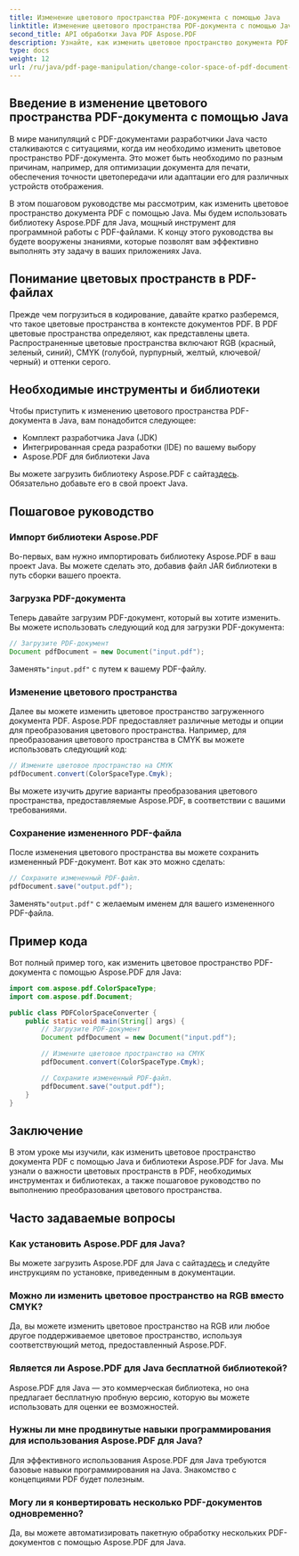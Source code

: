 ```yaml
---
title: Изменение цветового пространства PDF-документа с помощью Java
linktitle: Изменение цветового пространства PDF-документа с помощью Java
second_title: API обработки Java PDF Aspose.PDF
description: Узнайте, как изменить цветовое пространство документа PDF с помощью Java. Пошаговое руководство с примерами кода. Оптимизируйте свои файлы PDF для печати и отображения.
type: docs
weight: 12
url: /ru/java/pdf-page-manipulation/change-color-space-of-pdf-document-using-java/
---
```


## Введение в изменение цветового пространства PDF-документа с помощью Java

В мире манипуляций с PDF-документами разработчики Java часто сталкиваются с ситуациями, когда им необходимо изменить цветовое пространство PDF-документа. Это может быть необходимо по разным причинам, например, для оптимизации документа для печати, обеспечения точности цветопередачи или адаптации его для различных устройств отображения.

В этом пошаговом руководстве мы рассмотрим, как изменить цветовое пространство документа PDF с помощью Java. Мы будем использовать библиотеку Aspose.PDF для Java, мощный инструмент для программной работы с PDF-файлами. К концу этого руководства вы будете вооружены знаниями, которые позволят вам эффективно выполнять эту задачу в ваших приложениях Java.

## Понимание цветовых пространств в PDF-файлах

Прежде чем погрузиться в кодирование, давайте кратко разберемся, что такое цветовые пространства в контексте документов PDF. В PDF цветовые пространства определяют, как представлены цвета. Распространенные цветовые пространства включают RGB (красный, зеленый, синий), CMYK (голубой, пурпурный, желтый, ключевой/черный) и оттенки серого.

## Необходимые инструменты и библиотеки

Чтобы приступить к изменению цветового пространства PDF-документа в Java, вам понадобится следующее:

- Комплект разработчика Java (JDK)
- Интегрированная среда разработки (IDE) по вашему выбору
- Aspose.PDF для библиотеки Java

 Вы можете загрузить библиотеку Aspose.PDF с сайта[здесь](https://releases.aspose.com/pdf/java/). Обязательно добавьте его в свой проект Java.

## Пошаговое руководство

### Импорт библиотеки Aspose.PDF

Во-первых, вам нужно импортировать библиотеку Aspose.PDF в ваш проект Java. Вы можете сделать это, добавив файл JAR библиотеки в путь сборки вашего проекта.

### Загрузка PDF-документа

Теперь давайте загрузим PDF-документ, который вы хотите изменить. Вы можете использовать следующий код для загрузки PDF-документа:

```java
// Загрузите PDF-документ
Document pdfDocument = new Document("input.pdf");
```

 Заменять`"input.pdf"` с путем к вашему PDF-файлу.

### Изменение цветового пространства

Далее вы можете изменить цветовое пространство загруженного документа PDF. Aspose.PDF предоставляет различные методы и опции для преобразования цветового пространства. Например, для преобразования цветового пространства в CMYK вы можете использовать следующий код:

```java
// Измените цветовое пространство на CMYK
pdfDocument.convert(ColorSpaceType.Cmyk);
```

Вы можете изучить другие варианты преобразования цветового пространства, предоставляемые Aspose.PDF, в соответствии с вашими требованиями.

### Сохранение измененного PDF-файла

После изменения цветового пространства вы можете сохранить измененный PDF-документ. Вот как это можно сделать:

```java
// Сохраните измененный PDF-файл.
pdfDocument.save("output.pdf");
```

 Заменять`"output.pdf"` с желаемым именем для вашего измененного PDF-файла.

## Пример кода

Вот полный пример того, как изменить цветовое пространство PDF-документа с помощью Aspose.PDF для Java:

```java
import com.aspose.pdf.ColorSpaceType;
import com.aspose.pdf.Document;

public class PDFColorSpaceConverter {
    public static void main(String[] args) {
        // Загрузите PDF-документ
        Document pdfDocument = new Document("input.pdf");

        // Измените цветовое пространство на CMYK
        pdfDocument.convert(ColorSpaceType.Cmyk);

        // Сохраните измененный PDF-файл.
        pdfDocument.save("output.pdf");
    }
}
```

## Заключение

В этом уроке мы изучили, как изменить цветовое пространство документа PDF с помощью Java и библиотеки Aspose.PDF for Java. Мы узнали о важности цветовых пространств в PDF, необходимых инструментах и библиотеках, а также пошаговое руководство по выполнению преобразования цветового пространства.

## Часто задаваемые вопросы

### Как установить Aspose.PDF для Java?

 Вы можете загрузить Aspose.PDF для Java с сайта[здесь](https://releases.aspose.com/pdf/java/) и следуйте инструкциям по установке, приведенным в документации.

### Можно ли изменить цветовое пространство на RGB вместо CMYK?

Да, вы можете изменить цветовое пространство на RGB или любое другое поддерживаемое цветовое пространство, используя соответствующий метод, предоставленный Aspose.PDF.

### Является ли Aspose.PDF для Java бесплатной библиотекой?

Aspose.PDF для Java — это коммерческая библиотека, но она предлагает бесплатную пробную версию, которую вы можете использовать для оценки ее возможностей.

### Нужны ли мне продвинутые навыки программирования для использования Aspose.PDF для Java?

Для эффективного использования Aspose.PDF для Java требуются базовые навыки программирования на Java. Знакомство с концепциями PDF будет полезным.

### Могу ли я конвертировать несколько PDF-документов одновременно?

Да, вы можете автоматизировать пакетную обработку нескольких PDF-документов с помощью Aspose.PDF для Java.